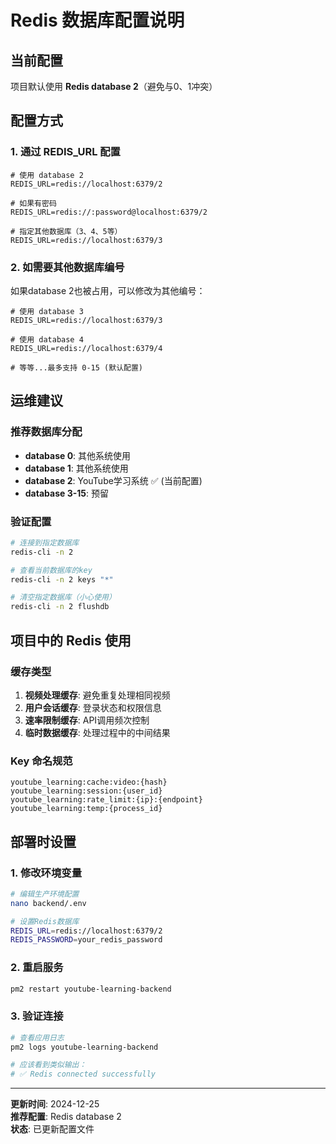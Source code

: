 # Redis 数据库配置说明

## 当前配置

项目默认使用 **Redis database 2**（避免与0、1冲突）

## 配置方式

### 1. 通过 REDIS_URL 配置

```env
# 使用 database 2
REDIS_URL=redis://localhost:6379/2

# 如果有密码
REDIS_URL=redis://:password@localhost:6379/2

# 指定其他数据库（3、4、5等）
REDIS_URL=redis://localhost:6379/3
```

### 2. 如需要其他数据库编号

如果database 2也被占用，可以修改为其他编号：

```env
# 使用 database 3
REDIS_URL=redis://localhost:6379/3

# 使用 database 4  
REDIS_URL=redis://localhost:6379/4

# 等等...最多支持 0-15 (默认配置)
```

## 运维建议

### 推荐数据库分配
- **database 0**: 其他系统使用
- **database 1**: 其他系统使用  
- **database 2**: YouTube学习系统 ✅ (当前配置)
- **database 3-15**: 预留

### 验证配置
```bash
# 连接到指定数据库
redis-cli -n 2

# 查看当前数据库的key
redis-cli -n 2 keys "*"

# 清空指定数据库（小心使用）
redis-cli -n 2 flushdb
```

## 项目中的 Redis 使用

### 缓存类型
1. **视频处理缓存**: 避免重复处理相同视频
2. **用户会话缓存**: 登录状态和权限信息
3. **速率限制缓存**: API调用频次控制
4. **临时数据缓存**: 处理过程中的中间结果

### Key 命名规范
```
youtube_learning:cache:video:{hash}
youtube_learning:session:{user_id}
youtube_learning:rate_limit:{ip}:{endpoint}
youtube_learning:temp:{process_id}
```

## 部署时设置

### 1. 修改环境变量
```bash
# 编辑生产环境配置
nano backend/.env

# 设置Redis数据库
REDIS_URL=redis://localhost:6379/2
REDIS_PASSWORD=your_redis_password
```

### 2. 重启服务
```bash
pm2 restart youtube-learning-backend
```

### 3. 验证连接
```bash
# 查看应用日志
pm2 logs youtube-learning-backend

# 应该看到类似输出：
# ✅ Redis connected successfully
```

---

**更新时间**: 2024-12-25  
**推荐配置**: Redis database 2  
**状态**: 已更新配置文件